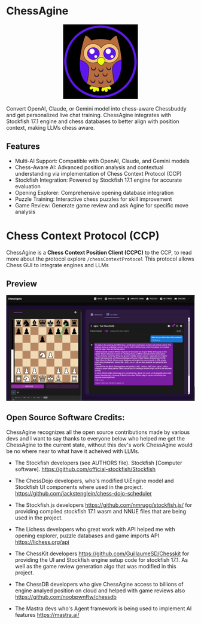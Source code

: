 # ChessAgine

<p align="center">
  <img src="/public/static/images/agineowl.png" alt="ChessAgine" width="200"/>
</p>

Convert OpenAI, Claude, or Gemini model into chess-aware Chessbuddy and get personalized live chat training. ChessAgine integrates with Stockfish 17.1 engine and chess databases to better align with position context, making LLMs chess aware.

## Features

- Multi-AI Support: Compatible with OpenAI, Claude, and Gemini models
- Chess-Aware AI: Advanced position analysis and contextual understanding via implementation of Chess Context Protocol (CCP)
- Stockfish Integration: Powered by Stockfish 17.1 engine for accurate evaluation
- Opening Explorer: Comprehensive opening database integration
- Puzzle Training: Interactive chess puzzles for skill improvement
- Game Review: Generate game review and ask Agine for specific move analysis

# Chess Context Protocol (CCP)

ChessAgine is a **Chess Context Position Client (CCPC)** to the CCP, to read more about the protocol explore `/chessContextProtocol` This protocol allows Chess GUI to integrate engines and LLMs

## Preview

<p align="center">
  <img src="/public/static/images/aginepreviewgh.png" alt="ChessAgine_Preview" >
</p>


## Open Source Software Credits:

ChessAgine recognizes all the open source contributions made by various devs and I want to say thanks to everyone below who helped me get the ChessAgine to the current state, without this dev's work ChessAgine would be no where near to what have it acheived with LLMs.

- The Stockfish developers (see AUTHORS file). Stockfish [Computer software]. https://github.com/official-stockfish/Stockfish

- The ChessDojo developers, who's modified UiEngine model and Stockfish UI components where used in the project. https://github.com/jackstenglein/chess-dojo-scheduler

- The Stockfish.js developers https://github.com/nmrugg/stockfish.js/ for providing compiled stockfish 17.1 wasm and NNUE files that are being used in the project.

- The Lichess developers who great work with API helped me with opening explorer, puzzle databases and game imports API https://lichess.org/api

- The ChessKit developers https://github.com/GuillaumeSD/Chesskit for providing the UI and Stockfish engine setup code for stockfish 17.1. As well as the game review generation algo that was modified in this project.

- The ChessDB developers who give ChessAgine access to billions of engine analyed position on cloud and helped 
with game reviews also https://github.com/noobpwnftw/chessdb

- The Mastra devs who's Agent framework is being used to implement AI features https://mastra.ai/



